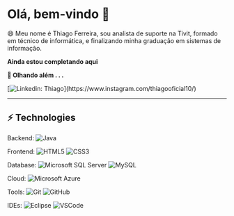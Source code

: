 # Olá, bem-vindo 👋

😄 Meu nome é Thiago Ferreira, sou analista de suporte na Tivit, formado em técnico de informática, e finalizando minha graduação em sistemas de informação.

**Ainda estou completando aqui**

**🔭 Olhando além . . .**

[![Linkedin: Thiago](https://img.shields.io/badge/-Linkedin-blue?style=flat-square&logo=Linkedin&logoColor=white&link=[https://www.instagram.com/thiagooficial10/](https://www.instagram.com/thiagooficial10/))](https://www.instagram.com/thiagooficial10/)

____

## ⚡ Technologies

Backend: 
![Java](https://img.shields.io/badge/-Java-007396?style=flat-square&logo=java)

Frontend:
![HTML5](https://img.shields.io/badge/-HTML5-E34F26?style=flat-square&logo=html5&logoColor=white)
![CSS3](https://img.shields.io/badge/-CSS3-1572B6?style=flat-square&logo=css3)

Database:
![Microsoft SQL Server](https://img.shields.io/badge/-SQL%20Server-CC2927?style=flat-square&logo=microsoft-sql-server&logoColor=white)
![MySQL](https://img.shields.io/badge/-MySQL-4479A1?style=flat-square&logo=mysql&logoColor=white)

Cloud:
![Microsoft Azure](https://img.shields.io/badge/Microsoft%20Azure-0089D6?style=flat-square&logo=microsoft-azure&logoColor=white)

Tools:
![Git](https://img.shields.io/badge/-Git-black?style=flat-square&logo=git)
![GitHub](https://img.shields.io/badge/-GitHub-181717?style=flat-square&logo=github)

IDEs:
![Eclipse](https://img.shields.io/badge/-Eclipse-2C2255?style=flat-square&logo=eclipse&logoColor=white)
![VSCode](https://img.shields.io/badge/-VSCode-007ACC?style=flat-square&logo=visual-studio-code&logoColor=white)


<!--
**thiagooficial10/Thiagooficial10** is a ✨ _special_ ✨ repository because its `README.md` (this file) appears on your GitHub profile.

Here are some ideas to get you started:

- 🔭 I’m currently working on ...
- 🌱 I’m currently learning ...
- 👯 I’m looking to collaborate on ...
- 🤔 I’m looking for help with ...
- 💬 Ask me about ...
- 📫 How to reach me: ...
- 😄 Pronouns: ...
- ⚡ Fun fact: ...
-->
